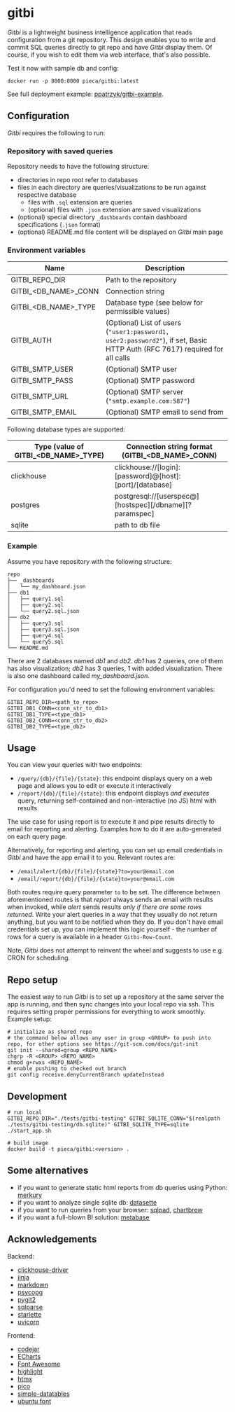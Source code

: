 # gitbi

_Gitbi_ is a lightweight business intelligence application that reads configuration from a git repository. This design enables you to write and commit SQL queries directly to git repo and have _Gitbi_ display them. Of course, if you wish to edit them via web interface, that's also possible.

Test it now with sample db and config:

```
docker run -p 8000:8000 pieca/gitbi:latest
```

See full deployment example: [ppatrzyk/gitbi-example](https://github.com/ppatrzyk/gitbi-example).

## Configuration

_Gitbi_ requires the following to run:

### Repository with saved queries

Repository needs to have the following structure:
- directories in repo root refer to databases
- files in each directory are queries/visualizations to be run against respective database
    - files with `.sql` extension are queries
    - (optional) files with `.json` extension are saved visualizations
- (optional) special directory `_dashboards` contain dashboard specifications (`.json` format)
- (optional) README.md file content will be displayed on _Gitbi_ main page

### Environment variables

Name | Description
--- | ---
GITBI\_REPO\_DIR | Path to the repository
GITBI\_<DB\_NAME>\_CONN | Connection string
GITBI\_<DB\_NAME>\_TYPE | Database type (see below for permissible values)
GITBI\_AUTH | (Optional) List of users (`"user1:password1, user2:password2"`), if set, Basic HTTP Auth (RFC 7617) required for all calls
GITBI\_SMTP\_USER | (Optional) SMTP user
GITBI\_SMTP\_PASS | (Optional) SMTP password
GITBI\_SMTP\_URL | (Optional) SMTP server (`"smtp.example.com:587"`)
GITBI\_SMTP\_EMAIL | (Optional) SMTP email to send from

Following database types are supported:

Type (value of GITBI\_<DB\_NAME>\_TYPE) | Connection string format (GITBI\_<DB\_NAME>\_CONN)
--- | ---
clickhouse | clickhouse://[login]:[password]@[host]:[port]/[database]
postgres | postgresql://[userspec@][hostspec][/dbname][?paramspec]
sqlite | path to db file

### Example

Assume you have repository with the following structure:

```
repo
├── _dashboards
│   └── my_dashboard.json
├── db1
│   ├── query1.sql
│   ├── query2.sql
│   └── query2.sql.json
├── db2
│   ├── query3.sql
│   ├── query3.sql.json
│   ├── query4.sql
│   └── query5.sql
└── README.md
```

There are 2 databases named _db1_ and _db2_. _db1_ has 2 queries, one of them has also visualization; _db2_ has 3 queries, 1 with added visualization. There is also one dashboard called _my_dashboard.json_.

For configuration you'd need to set the following environment variables:

```
GITBI_REPO_DIR=<path_to_repo>
GITBI_DB1_CONN=<conn_str_to_db1>
GITBI_DB1_TYPE=<type_db1>
GITBI_DB2_CONN=<conn_str_to_db2>
GITBI_DB2_TYPE=<type_db2>
```

## Usage

You can view your queries with two endpoints:

- `/query/{db}/{file}/{state}`: this endpoint displays query on a web page and allows you to edit or execute it interactively
- `/report/{db}/{file}/{state}`: this endpoint displays _and executes_ query, returning self-contained and non-interactive (no JS) html with results

The use case for using report is to execute it and pipe results directly to email for reporting and alerting. Examples how to do it are auto-generated on each query page.

Alternatively, for reporting and alerting, you can set up email credentials in _Gitbi_ and have the app email it to you. Relevant routes are:

- `/email/alert/{db}/{file}/{state}?to=your@email.com`
- `/email/report/{db}/{file}/{state}to=your@email.com`

Both routes require query parameter `to` to be set. The difference between aforementioned routes is that _report_ always sends an email with results when invoked, while _alert_ sends results _only if there are some rows returned_. Write your alert queries in a way that they usually do not return anything, but you want to be notified when they do. If you don't have email credentials set up, you can implement this logic yourself - the number of rows for a query is available in a header `Gitbi-Row-Count`.

Note, _Gitbi_ does not attempt to reinvent the wheel and suggests to use e.g. CRON for scheduling.

## Repo setup

The easiest way to run _Gitbi_ is to set up a repository at the same server the app is running, and then sync changes into your local repo via ssh. This requires setting proper permissions for everything to work smoothly. Example setup:

```
# initialize as shared repo
# the command below allows any user in group <GROUP> to push into repo, for other options see https://git-scm.com/docs/git-init
git init --shared=group <REPO_NAME>
chgrp -R <GROUP> <REPO_NAME>
chmod g+rwxs <REPO_NAME>
# enable pushing to checked out branch
git config receive.denyCurrentBranch updateInstead
```

## Development

```
# run local
GITBI_REPO_DIR="./tests/gitbi-testing" GITBI_SQLITE_CONN="$(realpath ./tests/gitbi-testing/db.sqlite)" GITBI_SQLITE_TYPE=sqlite ./start_app.sh

# build image
docker build -t pieca/gitbi:<version> .
```

## Some alternatives

- if you want to generate static html reports from db queries using Python: [merkury](https://github.com/ppatrzyk/merkury)
- if you want to analyze single sqlite db: [datasette](https://github.com/simonw/datasette)
- if you want to run queries from your browser: [sqlpad](https://github.com/sqlpad/sqlpad), [chartbrew](https://github.com/chartbrew/chartbrew)
- if you want a full-blown BI solution: [metabase](https://github.com/metabase/metabase)

## Acknowledgements

Backend:
- [clickhouse-driver](https://github.com/mymarilyn/clickhouse-driver)
- [jinja](https://github.com/pallets/jinja/)
- [markdown](https://github.com/Python-Markdown/markdown)
- [psycopg](https://github.com/psycopg/psycopg)
- [pygit2](https://github.com/libgit2/pygit2)
- [sqlparse](https://github.com/andialbrecht/sqlparse)
- [starlette](https://github.com/encode/starlette)
- [uvicorn](https://github.com/encode/uvicorn)

Frontend:
- [codejar](https://github.com/antonmedv/codejar)
- [ECharts](https://github.com/apache/echarts)
- [Font Awesome](https://iconscout.com/contributors/font-awesome)
- [highlight](https://github.com/highlightjs/highlight.js)
- [htmx](https://github.com/bigskysoftware/htmx)
- [pico](https://github.com/picocss/pico)
- [simple-datatables](https://github.com/fiduswriter/simple-datatables)
- [ubuntu font](https://ubuntu.com/legal/font-licence)
